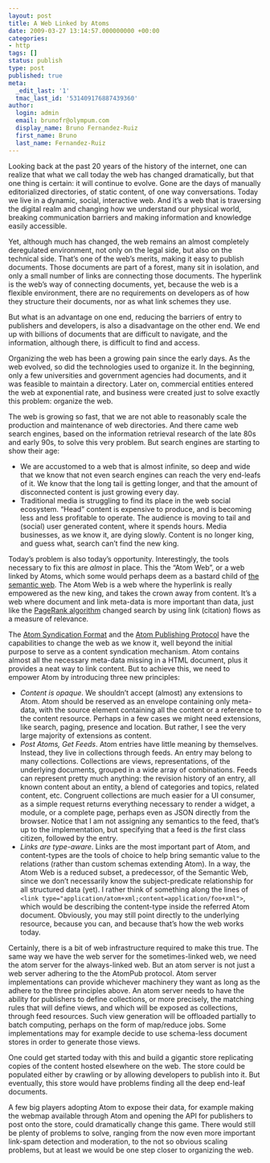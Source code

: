 ```yaml
---
layout: post
title: A Web Linked by Atoms
date: 2009-03-27 13:14:57.000000000 +00:00
categories:
- http
tags: []
status: publish
type: post
published: true
meta:
  _edit_last: '1'
  tmac_last_id: '531409176887439360'
author:
  login: admin
  email: brunofr@olympum.com
  display_name: Bruno Fernandez-Ruiz
  first_name: Bruno
  last_name: Fernandez-Ruiz
---
```


Looking back at the past 20 years of the history of the internet, one can realize that what we call today the web has changed dramatically, but that one thing is certain: it will continue to evolve. Gone are the days of manually editorialized directories, of static content, of one way conversations. Today we live in a dynamic, social, interactive web. And it&#8217;s a web that is traversing the digital realm and changing how we understand our physical world, breaking communication barriers and making information and knowledge easily accessible.

<p>Yet, although much has changed, the web remains an almost completely deregulated environment, not only on the legal side, but also on the technical side. That&#8217;s one of the web&#8217;s merits, making it easy to publish documents. Those documents are part of a forest, many sit in isolation, and only a small number of links are connecting those documents. The hyperlink is the web&#8217;s way of connecting documents, yet, because the web is a flexible environment, there are no requirements on developers as of how they structure their documents, nor as what link schemes they use.</p>
<p>But what is an advantage on one end, reducing the barriers of entry to publishers and developers, is also a disadvantage on the other end. We end up with billions of documents that are difficult to navigate, and the information, although there, is difficult to find and access.</p>
<p>Organizing the web has been a growing pain since the early days. As the web evolved, so did the technologies used to organize it. In the beginning, only a few universities and government agencies had documents, and it was feasible to maintain a directory. Later on, commercial entities entered the web at exponential rate, and business were created just to solve exactly this problem: organize the web.</p>
<p>The web is growing so fast, that we are not able to reasonably scale the production and maintenance of web directories. And there came web search engines, based on the information retrieval research of the late 80s and early 90s, to solve this very problem. But search engines are  starting to show their age:</p>
<ul>
<li>We are accustomed to a web that is almost infinite, so deep and wide that we know that not even search engines can reach the very end-leafs of it. We know that the long tail is getting longer, and that the amount of disconnected content is just growing every day.</li>
<li>Traditional media is struggling to find its place in the web social ecosystem. &#8220;Head&#8221; content is expensive to produce, and is becoming less and less profitable to operate. The audience is moving to tail and (social) user generated content, where it spends hours. Media businesses, as we know it, are dying slowly. Content is no longer king, and guess what, search can&#8217;t find the new king.</li>
</ul>
<p>Today&#8217;s problem is also today&#8217;s opportunity. Interestingly, the tools necessary to fix this are <em>almost</em> in place. This the &#8220;Atom Web&#8221;, or a web linked by Atoms, which some would perhaps deem as a bastard child of <a href="http://www.w3.org/DesignIssues/Semantic.html">the semantic web</a>. The Atom Web is a web where the hyperlink is really empowered as the new king, and takes the crown away from content. It&#8217;s a web where document and link meta-data is more important than data, just like the <a href="http://ilpubs.stanford.edu:8090/422/">PageRank algorithm</a> changed search by using link (citation) flows as a measure of relevance.</p>
<p>The <a href="http://www.ietf.org/rfc/rfc4287.txt">Atom Syndication Format</a> and the <a href="http://www.ietf.org/rfc/rfc5023.txt">Atom Publishing Protocol</a> have the capabilities to change the web as we know it, well beyond the initial purpose to serve as a content syndication mechanism. Atom contains almost all the necessary meta-data missing in a HTML document, plus it provides a neat way to link content. But to achieve this, we need to empower Atom by introducing three new principles:</p>
<ul>
<li><em>Content is opaque</em>. We shouldn&#8217;t accept (almost) any extensions to Atom. Atom should be reserved as an envelope containing only meta-data, with the source element containing all the content or a reference to the content resource. Perhaps in a few cases we might need extensions, like search, paging, presence and location. But rather, I see the very large majority of extensions as content.</li>
<li><em>Post Atoms, Get Feeds</em>. Atom entries have little meaning by themselves. Instead, they live in collections through feeds. An entry may belong to many collections. Collections are views, representations, of the underlying documents, grouped in a wide array of combinations. Feeds can represent pretty much anything: the revision history of an entry, all known content about an entity, a blend of categories and topics, related content, etc. Congruent collections are much easier for a UI consumer, as a simple request returns everything necessary to render a widget, a module, or a complete page, perhaps even as JSON directly from the browser. Notice that I am not assigning any semantics to the feed, that&#8217;s up to the implementation, but specifying that a feed is <em>the</em> first class citizen, followed by the entry.</li>
<li><em>Links are type-aware</em>. Links are the most important part of Atom, and content-types are the tools of choice to help bring semantic value to the relations (rather than custom schemas extending Atom). In a way, the Atom Web is a reduced subset, a predecessor, of the Semantic Web, since we don&#8217;t necessarily know the subject-predicate relationship for all structured data (yet). I rather think of something along the lines of <code>&lt;link type="application/atom+xml;content=application/foo+xml"&gt;</code>, which would be describing the content-type inside the referred Atom document. Obviously, you may still point directly to the underlying resource, because you can, and because that&#8217;s how the web works today.</li>
</ul>
<p>Certainly, there is a bit of web infrastructure required to make this true. The same way we have the web server for the sometimes-linked web, we need the atom server for the always-linked web. But an atom server is not just a web server adhering to the the AtomPub protocol. Atom server implementations can provide whichever machinery they want as long as the adhere to the three principles above. An atom server needs to have the ability for publishers to define collections, or more precisely, the matching rules that will define views, and which will be exposed as collections, through feed resources. Such view generation will be offloaded partially to batch computing, perhaps on the form of map/reduce jobs. Some implementations may for example decide to use schema-less document stores in order to generate those views.</p>
<p>One could get started today with this and build a gigantic store replicating copies of the content hosted elsewhere on the web. The store could be populated either by crawling or by allowing developers to publish into it. But eventually, this store would have problems finding all the deep end-leaf documents.</p>
<p>A few big players adopting Atom to expose their data, for example making the webmap available through Atom and opening the API for publishers to post onto the store, could dramatically change this game. There would still be plenty of problems to solve, ranging from the now even more important link-spam detection and moderation, to the not so obvious scaling problems, but at least we would be one step closer to organizing the web.</p>
